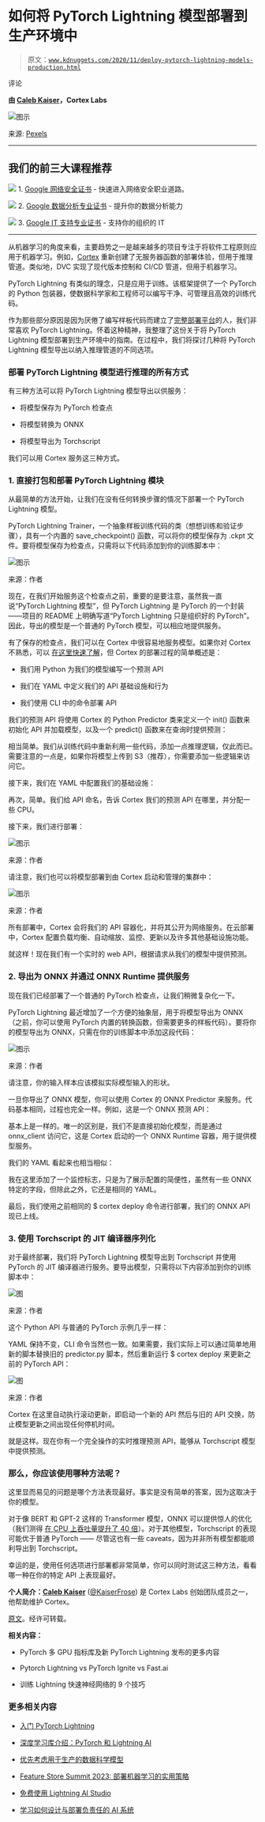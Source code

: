 # 如何将 PyTorch Lightning 模型部署到生产环境中

> 原文：[`www.kdnuggets.com/2020/11/deploy-pytorch-lightning-models-production.html`](https://www.kdnuggets.com/2020/11/deploy-pytorch-lightning-models-production.html)

评论

**由 [Caleb Kaiser](https://www.linkedin.com/in/caleb-kaiser-843249126/)，Cortex Labs**

![图示](img/514b91d766979480cf4b46bcfd1d1f32.png)

来源: [Pexels](https://www.pexels.com/photo/lightning-over-sea-against-storm-clouds-248775/)

* * *

## 我们的前三大课程推荐

![](img/0244c01ba9267c002ef39d4907e0b8fb.png) 1\. [Google 网络安全证书](https://www.kdnuggets.com/google-cybersecurity) - 快速进入网络安全职业道路。

![](img/e225c49c3c91745821c8c0368bf04711.png) 2\. [Google 数据分析专业证书](https://www.kdnuggets.com/google-data-analytics) - 提升你的数据分析能力

![](img/0244c01ba9267c002ef39d4907e0b8fb.png) 3\. [Google IT 支持专业证书](https://www.kdnuggets.com/google-itsupport) - 支持你的组织的 IT

* * *

从机器学习的角度来看，主要趋势之一是越来越多的项目专注于将软件工程原则应用于机器学习。例如，[Cortex](https://github.com/cortexlabs/cortex) 重新创建了无服务器函数的部署体验，但用于推理管道。类似地，DVC 实现了现代版本控制和 CI/CD 管道，但用于机器学习。

PyTorch Lightning 有类似的理念，只是应用于训练。该框架提供了一个 PyTorch 的 Python 包装器，使数据科学家和工程师可以编写干净、可管理且高效的训练代码。

作为那些部分原因是因为厌倦了编写样板代码而建立了[完整部署平台](https://towardsdatascience.com/why-we-built-a-platform-for-machine-learning-engineering-not-data-science-54004d5b6e95)的人，我们非常喜欢 PyTorch Lightning。怀着这种精神，我整理了这份关于将 PyTorch Lightning 模型部署到生产环境中的指南。在过程中，我们将探讨几种将 PyTorch Lightning 模型导出以纳入推理管道的不同选项。

### 部署 PyTorch Lightning 模型进行推理的所有方式

有三种方法可以将 PyTorch Lightning 模型导出以供服务：

+   将模型保存为 PyTorch 检查点

+   将模型转换为 ONNX

+   将模型导出为 Torchscript

我们可以用 Cortex 服务这三种方式。

### 1\. 直接打包和部署 PyTorch Lightning 模块

从最简单的方法开始，让我们在没有任何转换步骤的情况下部署一个 PyTorch Lightning 模型。

PyTorch Lightning Trainer，一个抽象样板训练代码的类（想想训练和验证步骤），具有一个内置的 save_checkpoint() 函数，可以将你的模型保存为 .ckpt 文件。要将模型保存为检查点，只需将以下代码添加到你的训练脚本中：

![图示](img/fa36e3e0e9699769f07f58afcdc33958.png)

来源：作者

现在，在我们开始服务这个检查点之前，重要的是要注意，虽然我一直说“PyTorch Lightning 模型”，但 PyTorch Lightning 是 PyTorch 的一个封装——项目的 README 上明确写道“PyTorch Lightning 只是组织好的 PyTorch”。因此，导出的模型是一个普通的 PyTorch 模型，可以相应地提供服务。

有了保存的检查点，我们可以在 Cortex 中很容易地服务模型。如果你对 Cortex 不熟悉，可以 [在这里快速了解](https://docs.cortex.dev/)，但 Cortex 的部署过程的简单概述是：

+   我们用 Python 为我们的模型编写一个预测 API

+   我们在 YAML 中定义我们的 API 基础设施和行为

+   我们使用 CLI 中的命令部署 API

我们的预测 API 将使用 Cortex 的 Python Predictor 类来定义一个 init() 函数来初始化 API 并加载模型，以及一个 predict() 函数来在查询时提供预测：

相当简单。我们从训练代码中重新利用一些代码，添加一点推理逻辑，仅此而已。需要注意的一点是，如果你将模型上传到 S3（推荐），你需要添加一些逻辑来访问它。

接下来，我们在 YAML 中配置我们的基础设施：

再次，简单。我们给 API 命名，告诉 Cortex 我们的预测 API 在哪里，并分配一些 CPU。

接下来，我们进行部署：

![图示](img/4e5a3fd4b57f69ed3e24ee6e222eaddd.png)

来源：作者

请注意，我们也可以将模型部署到由 Cortex 启动和管理的集群中：

![图示](img/7bc660b5730754bcc2ef26e2da7bfa2e.png)

来源：作者

所有部署中，Cortex 会将我们的 API 容器化，并将其公开为网络服务。在云部署中，Cortex 配置负载均衡、自动缩放、监控、更新以及许多其他基础设施功能。

就这样！现在我们有一个实时的 web API，根据请求从我们的模型中提供预测。

### 2\. 导出为 ONNX 并通过 ONNX Runtime 提供服务

现在我们已经部署了一个普通的 PyTorch 检查点，让我们稍微复杂化一下。

PyTorch Lightning 最近增加了一个方便的抽象层，用于将模型导出为 ONNX（之前，你可以使用 PyTorch 内置的转换函数，但需要更多的样板代码）。要将你的模型导出为 ONNX，只需在你的训练脚本中添加这段代码：

![图示](img/b70f75a4b628c2f6275d1578a94ef3b4.png)

来源：作者

请注意，你的输入样本应该模拟实际模型输入的形状。

一旦你导出了 ONNX 模型，你可以使用 Cortex 的 ONNX Predictor 来服务。代码基本相同，过程也完全一样。例如，这是一个 ONNX 预测 API：

基本上是一样的。唯一的区别是，我们不是直接初始化模型，而是通过 onnx_client 访问它，这是 Cortex 启动的一个 ONNX Runtime 容器，用于提供模型服务。

我们的 YAML 看起来也相当相似：

我在这里添加了一个监控标志，只是为了展示配置的简便性，虽然有一些 ONNX 特定的字段，但除此之外，它还是相同的 YAML。

最后，我们使用之前相同的 $ cortex deploy 命令进行部署，我们的 ONNX API 现已上线。

### 3\. 使用 Torchscript 的 JIT 编译器序列化

对于最终部署，我们将 PyTorch Lightning 模型导出到 Torchscript 并使用 PyTorch 的 JIT 编译器进行服务。要导出模型，只需将以下内容添加到你的训练脚本中：

![图](img/92ec2c3c612cab32fbd93c9d8b535b75.png)

来源：作者

这个 Python API 与普通的 PyTorch 示例几乎一样：

YAML 保持不变，CLI 命令当然也一致。如果需要，我们实际上可以通过简单地用新的脚本替换旧的 predictor.py 脚本，然后重新运行 $ cortex deploy 来更新之前的 PyTorch API：

![图](img/3c280b57c196afaf26a0d27b74be83d1.png)

来源：作者

Cortex 在这里自动执行滚动更新，即启动一个新的 API 然后与旧的 API 交换，防止模型更新之间出现任何停机时间。

就是这样。现在你有一个完全操作的实时推理预测 API，能够从 Torchscript 模型中提供预测。

### 那么，你应该使用哪种方法呢？

这里显而易见的问题是哪个方法表现最好。事实是没有简单的答案，因为这取决于你的模型。

对于像 BERT 和 GPT-2 这样的 Transformer 模型，ONNX 可以提供惊人的优化（我们测得 [在 CPU 上吞吐量提升了 40 倍](https://www.cortex.dev/post/40x-nlp-inference-with-hugging-face-and-onnx)）。对于其他模型，Torchscript 的表现可能优于普通 PyTorch —— 尽管这也有一些 caveats，因为并非所有模型都能顺利导出到 Torchscript。

幸运的是，使用任何选项进行部署都非常简单，你可以同时测试这三种方法，看看哪一种在你的特定 API 上表现最好。

**个人简介：[Caleb Kaiser](https://www.linkedin.com/in/caleb-kaiser-843249126/)** ([@KaiserFrose](https://twitter.com/KaiserFrose)) 是 Cortex Labs 创始团队成员之一，他帮助维护 Cortex。

[原文](https://towardsdatascience.com/how-to-deploy-pytorch-lightning-models-to-production-7e887d69109f)。经许可转载。

**相关内容：**

+   PyTorch 多 GPU 指标库及新 PyTorch Lightning 发布的更多内容

+   Pytorch Lightning vs PyTorch Ignite vs Fast.ai

+   训练 Lightning 快速神经网络的 9 个技巧

### 更多相关内容

+   [入门 PyTorch Lightning](https://www.kdnuggets.com/2022/12/getting-started-pytorch-lightning.html)

+   [深度学习库介绍：PyTorch 和 Lightning AI](https://www.kdnuggets.com/introduction-to-deep-learning-libraries-pytorch-and-lightning-ai)

+   [优先考虑用于生产的数据科学模型](https://www.kdnuggets.com/2022/04/prioritizing-data-science-models-production.html)

+   [Feature Store Summit 2023: 部署机器学习的实用策略](https://www.kdnuggets.com/2023/09/hopsworks-feature-store-summit-2023-practical-strategies-deploying-ml-models-production-environments)

+   [免费使用 Lightning AI Studio](https://www.kdnuggets.com/using-lightning-ai-studio-for-free)

+   [学习如何设计与部署负责任的 AI 系统](https://www.kdnuggets.com/2023/10/teradata-design-deploy-responsible-ai-systems-whitepaper)
